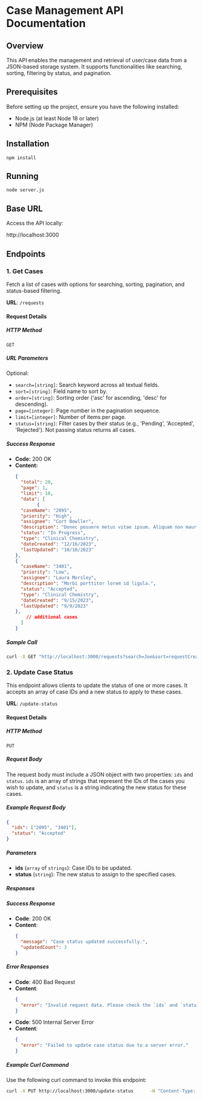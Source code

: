 # Case Management API Documentation

## Overview
This API enables the management and retrieval of user/case data from a JSON-based storage system. It supports functionalities like searching, sorting, filtering by status, and pagination.

## Prerequisites
Before setting up the project, ensure you have the following installed:

- Node.js (at least Node 18 or later)
- NPM (Node Package Manager)

## Installation
```
npm install
```

## Running
```
node server.js
```


## Base URL
Access the API locally:

http://localhost:3000

## Endpoints

### 1. Get Cases

Fetch a list of cases with options for searching, sorting, pagination, and status-based filtering.

**URL**: `/requests`

#### Request Details

##### HTTP Method
```
GET
```

##### URL Parameters

Optional:
- `search=[string]`: Search keyword across all textual fields.
- `sort=[string]`: Field name to sort by.
- `order=[string]`: Sorting order ('asc' for ascending, 'desc' for descending).
- `page=[integer]`: Page number in the pagination sequence.
- `limit=[integer]`: Number of items per page.
- `status=[string]`: Filter cases by their status (e.g., 'Pending', 'Accepted', 'Rejected'). Not passing status returns all cases.

##### Success Response
- **Code:** 200 OK
- **Content:**
  ```json
  {
    "total": 20,
    "page": 1,
    "limit": 10,
    "data": [
          {
    "caseName": "2095",
    "priority": "High",
    "assignee": "Cort Bowller",
    "description": "Donec posuere metus vitae ipsum. Aliquam non mauris. Morbi non lectus. Aliquam sit amet diam in magna bibendum imperdiet. Nullam orci pede, venenatis non, sodales sed, tincidunt eu, felis. Fusce posuere felis sed lacus. Morbi sem mauris, laoreet ut, rhoncus aliquet, pulvinar sed, nisl. Nunc rhoncus dui vel sem.",
    "status": "In Progress",
    "type": "Clinical Chemistry",
    "dateCreated": "12/16/2023",
    "lastUpdated": "10/10/2023"
  },
  {
    "caseName": "3401",
    "priority": "Low",
    "assignee": "Laura Morsley",
    "description": "Morbi porttitor lorem id ligula.",
    "status": "Accepted",
    "type": "Clinical Chemistry",
    "dateCreated": "9/15/2023",
    "lastUpdated": "9/9/2023"
  },
      // additional cases
    ]
  }

##### Sample Call
```bash
curl -X GET "http://localhost:3000/requests?search=Joe&sort=requestCreated&order=asc&page=1&limit=10&status=In%20Progress"
```

### 2. Update Case Status

This endpoint allows clients to update the status of one or more cases. It accepts an array of case IDs and a new status to apply to these cases.

**URL**: `/update-status`

#### Request Details

##### HTTP Method
```
PUT
```

##### Request Body
The request body must include a JSON object with two properties: `ids` and `status`. `ids` is an array of strings that represent the IDs of the cases you wish to update, and `status` is a string indicating the new status for these cases.

##### Example Request Body
```json
{
  "ids": ["2095", "3401"],
  "status": "Accepted"
}
```

##### Parameters
- **ids** (`array` of `strings`): Case IDs to be updated.
- **status** (`string`): The new status to assign to the specified cases.

##### Responses

##### Success Response
- **Code**: 200 OK
- **Content**:
  ```json
  {
    "message": "Case status updated successfully.",
    "updatedCount": 3
  }
  ```

##### Error Responses
- **Code**: 400 Bad Request
- **Content**:
  ```json
  {
    "error": "Invalid request data. Please check the `ids` and `status` fields."
  }
  ```
- **Code**: 500 Internal Server Error
- **Content**:
  ```json
  {
    "error": "Failed to update case status due to a server error."
  }
  ```

##### Example Curl Command
Use the following curl command to invoke this endpoint:
```bash
curl -X PUT http://localhost:3000/update-status      -H "Content-Type: application/json"      -d '{"ids": ["aeb02a1f-de51-41fe-9dd7-eb5e1fb43854", "c95a4f2f-ce51-4c0e-88e9-43f67fe7ae94"], "status": "Accepted"}'
```
  
